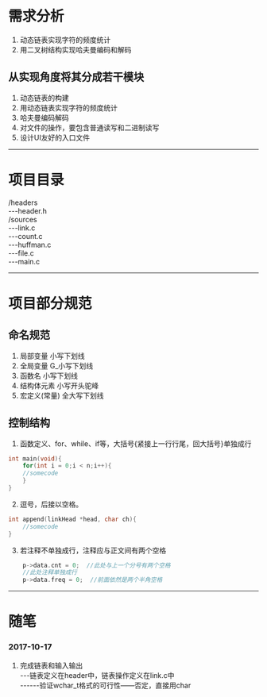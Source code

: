 # 需求分析
 1. 动态链表实现字符的频度统计
 2. 用二叉树结构实现哈夫曼编码和解码

## 从实现角度将其分成若干模块
 1. 动态链表的构建
 2. 用动态链表实现字符的频度统计
 3. 哈夫曼编码解码
 4. 对文件的操作，要包含普通读写和二进制读写
 5. 设计UI友好的入口文件  
 
---
# 项目目录
/headers  
---header.h  
/sources  
---link.c  
---count.c  
---huffman.c  
---file.c  
---main.c  

---
# 项目部分规范
## 命名规范
1. 局部变量 小写下划线
2. 全局变量 G_小写下划线
3. 函数名 小写下划线
4. 结构体元素 小写开头驼峰
5. 宏定义(常量) 全大写下划线

## 控制结构
1. 函数定义、for、while、if等，大括号{紧接上一行行尾，回大括号}单独成行
```c  
int main(void){  
	for(int i = 0;i < n;i++){  
	//somecode
	}
}
```
2. 逗号，后接以空格。
```c  
int append(linkHead *head, char ch){
	//somecode
}
```
3. 若注释不单独成行，注释应与正文间有两个空格
```c
	p->data.cnt = 0;  //此处与上一个分号有两个空格
	//此处注释单独成行
	p->data.freq = 0;  //前面依然是两个半角空格
```
---
# 随笔
 ### 2017-10-17  
 1. 完成链表和输入输出  
 ---链表定义在header中，链表操作定义在link.c中  
 ------验证wchar_t格式的可行性——否定，直接用char
 